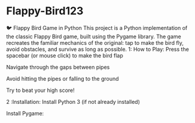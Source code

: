 # Flappy-Bird123
🐦 Flappy Bird Game in Python This project is a Python implementation of the classic Flappy Bird game, built using the Pygame library. The game recreates the familiar mechanics of the original: tap to make the bird fly, avoid obstacles, and survive as long as possible.
1: How to Play:
Press the spacebar (or mouse click) to make the bird flap

Navigate through the gaps between pipes

Avoid hitting the pipes or falling to the ground

Try to beat your high score!

 2 :Installation:
Install Python 3 (if not already installed)

Install Pygame:
